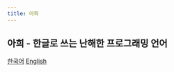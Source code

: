 ```yaml
---
title: 아희
---
```



아희 - 한글로 쓰는 난해한 프로그래밍 언어
----------------------------------------

[한국어](/index.ko) [English](/index.en)


